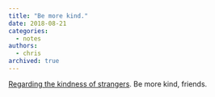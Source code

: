 ```yaml
---
title: "Be more kind."
date: 2018-08-21
categories:
  - notes
authors:
  - chris
archived: true
---
```


[Regarding the kindness of strangers](http://wilwheaton.net/2018/08/regarding-the-kindness-of-strangers/). Be more kind, friends.
